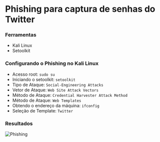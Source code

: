 # Phishing para captura de senhas do Twitter

### **Ferramentas**
- Kali Linux
- Setoolkit


### **Configurando o Phishing no Kali Linux**
- Acesso root: ```sudo su```
- Iniciando o setoolkit: ```setoolkit```
- Tipo de Ataque: ```Social-Engineering Attacks```
- Vetor de Ataque: ```Web Site Attack Vectors```
- Método de Ataque: ```Credential Harvester Attack Method```
- Método de Ataque: ```Web Templates```
- Obtendo o endereço da máquina: ```ifconfig```
- Seleção de Template: ```Twitter```

### **Resultados**
![Phishing](https://user-images.githubusercontent.com/92534166/221050012-7fb86aaf-af61-4481-aeb1-f0117a367d64.png)
